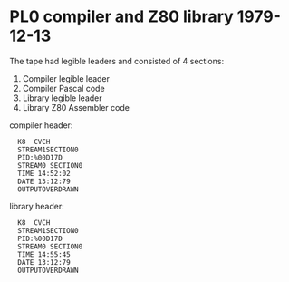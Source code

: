 # PL0 compiler and Z80 library 1979-12-13

The tape had legible leaders and consisted of 4 sections:
1. Compiler legible leader
2. Compiler Pascal code
3. Library legible leader
4. Library Z80 Assembler code

compiler header:
~~~
  K8  CVCH
  STREAM1SECTION0
  PID:%00D17D
  STREAM0 SECTION0
  TIME 14:52:02
  DATE 13:12:79
  OUTPUTOVERDRAWN
~~~

library header:
~~~
  K8  CVCH
  STREAM1SECTION0
  PID:%00D17D
  STREAM0 SECTION0
  TIME 14:55:45
  DATE 13:12:79
  OUTPUTOVERDRAWN
~~~
